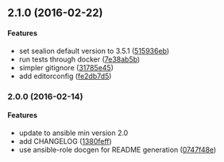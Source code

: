 <a name="2.1.0"></a>
## 2.1.0 (2016-02-22)


#### Features

*   set sealion default version to 3.5.1 ([515936eb](https://github.com/weareinteractive/ansible-sealion/commit/515936eb2138419e42f588c8b93750c7b879d815))
*   run tests through docker ([7e38ab5b](https://github.com/weareinteractive/ansible-sealion/commit/7e38ab5b314e33906306840dfdad733458368852))
*   simpler gitignore ([31785e45](https://github.com/weareinteractive/ansible-sealion/commit/31785e45a0db2455dd46213990ef3bbcacfff7dd))
*   add editorconfig ([fe2db7d5](https://github.com/weareinteractive/ansible-sealion/commit/fe2db7d5bbcd0c3d8b8aba99e5f8be64657f11b0))



<a name="2.0.0"></a>
### 2.0.0 (2016-02-14)

#### Features

*   update to ansible min version 2.0
*   add CHANGELOG ([1380feff](https://github.com/weareinteractive/ansible-sealion/commit/1380feff88ae0927aed1feeebebbacc04b4ee982))
*   use ansible-role docgen for README generation ([0747f48e](https://github.com/weareinteractive/ansible-sealion/commit/0747f48ea91fe743168e783909d6cdf9cc401dd9))



